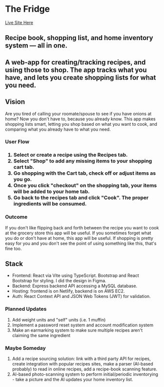 <h1>The Fridge</h1>
<a href="https://thefridgesystem.netlify.app/" target="_blank">Live Site Here</a>
<h2>Recipe book, shopping list, and home inventory system — all in one.<h2>
  
<p>A web-app for creating/tracking recipes, and using those to shop. The app tracks what you have, and lets you create shopping lists for what you need.</p>

<h2>Vision</h2>
<p>Are you tired of calling your roomate/spouse to see if you have onions at home? Now you don't have to, because you already know. This app makes shopping lists smart, letting you shop based on what you want to cook, and comparing what you already have to what you need.</p> 
<h3>User Flow<h3> 
 <ol>
   <li>Select or create a recipe using the Recipes tab.</li>
   <li>Select "Shop" to add any missing items to your shopping cart tab.</li>
   <li>Go shopping with the Cart tab, check off or adjust items as you go.</li>
   <li>Once you click "checkout" on the shopping tab, your items will be added to your home tab.</li>
   <li>Go back to the recipes tab and click "Cook". The proper ingredients will be consumed.</li>
</ol>
<h3>Outcome</h3>
<p>If you don't like flipping back and forth between the recipe you want to cook at the grocery store this app will be useful. If you sometimes forget what you do or don't have at home, this app will be useful. If shopping is pretty easy for you and you don't see the point of using something like this, that's fine too.</p>
<h2>Stack</h2>
<ul>
  <li>Frontend: React via Vite using TypeScript. Bootstrap and React Bootstrap for styling. I did the design in Figma.</li>
  <li>Backend: Express backend API accessing a MySQL database.</li>
  <li>Hosting: frontend is on Netlify, backend is on AWS EC2.</li>
  <li>Auth: React Context API and JSON Web Tokens (JWT) for validation.</li>
</ul>

<h3>Planned Updates</h3>
<ol>
  <li>Add weight units and "self" units (i.e. 1 muffin)</li>
  <li>Implement a password reset system and account modification system</li>
  <li>Make an earmarking system to make sure multiple recipes aren't claiming the same ingredient</li>
</ol>
   
<h3>Maybe Someday</h3>  
<ol>
  <li>Add a recipe sourcing solution: link with a third party API for recipes, create integration with popular recipes sites, make a parser (AI-based probably) to read in online recipes, add a recipe-book scanning feature.</li>
  <li>AI-based photo-scanning system to perform initial/periodic inventorying - take a picture and the AI updates your home inventory list.</li>
</ol>

